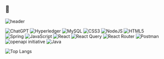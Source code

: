 ## 👋
![header](https://DFF.vercel.app/api?type=wave&color=auto&height=300&section=header&text=capsule%20render&fontSize=90)

<!--
## 👋
[![Typing SVG](https://readme-typing-svg.demolab.com?font=Fira+Code&weight=500&size=30&duration=3000&pause=1000&color=21C8C6&background=EBFF9600&width=600&lines=%EC%84%B1%EC%9E%A5%ED%98%95+%EA%B0%9C%EB%B0%9C%EC%9E%90+%EC%A1%B0%EC%98%81%ED%98%B8%EC%9E%85%EB%8B%88%EB%8B%A4+!;Junior_Developer_Jo+Young-ho)](https://git.io/typing-svg) 
-->

<!--
**whdudgh1121/whdudgh1121** is a ✨ _special_ ✨ repository because its `README.md` (this file) appears on your GitHub profile.
<div align="center">
  <img src="https://github.com/oka1313/oka1313/assets/101691440/92118a53-c5b6-40bc-b130-bf8c398d7b51" />
</div>
-->

<!--
Here are some ideas to get you started:

- 🔭 I’m currently working on ...
- 🌱 I’m currently learning ...
- 👯 I’m looking to collaborate on ...
- 🤔 I’m looking for help with ...
- 💬 Ask me about ...
- 📫 How to reach me: ...
- 😄 Pronouns: ...
- ⚡ Fun fact: ...
-->


<!--
<a href="버튼을 눌렀을 때 이동할 링크" target="_blank"><img src="https://img.shields.io/badge/뱃지레이블-배경색?style=뱃지모양&logo=로고&logoColor=로고색상"/></a>
-->


![ChatGPT](https://img.shields.io/badge/chatGPT-74aa9c?style=for-the-badge&logo=openai&logoColor=white)
![Hyperledger](https://img.shields.io/badge/hyperledger-2F3134?style=for-the-badge&logo=hyperledger&logoColor=white)
![MySQL](https://img.shields.io/badge/mysql-4479A1.svg?style=for-the-badge&logo=mysql&logoColor=white)
![CSS3](https://img.shields.io/badge/css3-%231572B6.svg?style=for-the-badge&logo=css3&logoColor=white)
![NodeJS](https://img.shields.io/badge/node.js-6DA55F?style=for-the-badge&logo=node.js&logoColor=white)
![HTML5](https://img.shields.io/badge/html5-%23E34F26.svg?style=for-the-badge&logo=html5&logoColor=white)
![Spring](https://img.shields.io/badge/spring-%236DB33F.svg?style=for-the-badge&logo=spring&logoColor=white)
![JavaScript](https://img.shields.io/badge/javascript-%23323330.svg?style=for-the-badge&logo=javascript&logoColor=%23F7DF1E)
![React](https://img.shields.io/badge/react-%2320232a.svg?style=for-the-badge&logo=react&logoColor=%2361DAFB)
![React Query](https://img.shields.io/badge/-React%20Query-FF4154?style=for-the-badge&logo=react%20query&logoColor=white)
![React Router](https://img.shields.io/badge/React_Router-CA4245?style=for-the-badge&logo=react-router&logoColor=white)
![Postman](https://img.shields.io/badge/Postman-FF6C37?style=for-the-badge&logo=postman&logoColor=white)
![openapi initiative](https://img.shields.io/badge/openapiinitiative-%23000000.svg?style=for-the-badge&logo=openapiinitiative&logoColor=white)
![Java](https://img.shields.io/badge/java-%23ED8B00.svg?style=for-the-badge&logo=openjdk&logoColor=white)


![Top Langs](https://github-readme-stats.vercel.app/api/top-langs/?username=whdudgh1121&layout=compact)


